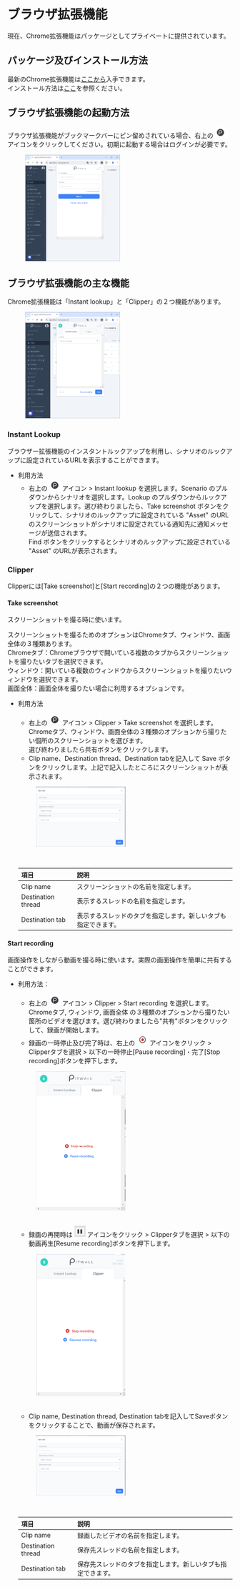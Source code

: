 # ブラウザ拡張機能

現在、Chrome拡張機能はパッケージとしてプライベートに提供されています。

## パッケージ及びインストール方法
最新のChrome拡張機能は[ここから](https://chromewebstore.google.com/detail/pitwall/gcnpdohiennomecakkoncdjnkhaonfpm?hl=ja)入手できます。<br>
インストール方法は[ここ](install.md)を参照ください。

## ブラウザ拡張機能の起動方法
ブラウザ拡張機能がブックマークバーにピン留めされている場合、右上の ![](../../.gitbook/assets/pitwall_browser_extension_icon.png) アイコンをクリックしてください。初期に起動する場合はログインが必要です。

<figure><img src="../../.gitbook/assets/browser_extension_login_ja.png" width="50%" alt="PITWALL拡張機能"></figure>

## ブラウザ拡張機能の主な機能
Chrome拡張機能は「Instant lookup」と「Clipper」の２つ機能があります。

<figure><img src="../../.gitbook/assets/pitwall_browser_extension_ja.png" width="50%" alt="PITWALL拡張機能"></figure>

### Instant Lookup
ブラウザー拡張機能のインスタントルックアップを利用し、シナリオのルックアップに設定されているURLを表示することができます。

- 利用方法
  - 右上の ![](../../.gitbook/assets/pitwall_browser_extension_icon.png) アイコン > Instant lookup を選択します。Scenario のプルダウンからシナリオを選択します。Lookup のプルダウンからルックアップを選択します。選び終わりましたら、Take screenshot ボタンをクリックして、シナリオのルックアップに設定されている "Asset" のURLのスクリーンショットがシナリオに設定されている通知先に通知メッセージが送信されます。<br>
  Find ボタンをクリックするとシナリオのルックアップに設定されている "Asset" のURLが表示されます。


### Clipper
Clipperには[Take screenshot]と[Start recording]の２つの機能があります。

#### Take screenshot
スクリーンショットを撮る時に使います。

スクリーンショットを撮るためのオプションはChromeタブ、ウィンドウ、画面全体の３種類あります。<br>
Chromeタブ：Chromeブラウザで開いている複数のタブからスクリーンショットを撮りたいタブを選択できます。<br>
ウィンドウ：開いている複数のウィンドウからスクリーンショットを撮りたいウィンドウを選択できます。<br>
画面全体：画面全体を撮りたい場合に利用するオプションです。

- 利用方法
  - 右上の ![](../../.gitbook/assets/pitwall_browser_extension_icon.png) アイコン > Clipper > Take screenshot を選択します。<br>
  Chromeタブ、ウィンドウ、画面全体の３種類のオプションから撮りたい個所のスクリーンショットを選びます。<br>
  選び終わりましたら共有ボタンをクリックします。
  - Clip name、Destination thread、Destination tabを記入して Save ボタンをクリックします。上記で記入したところにスクリーンショットが表示されます。<br>
  <figure><img src="../../.gitbook/assets/browser_extension_save_clip_ja.png" width="50%" alt="Clipper"></figure><br>

  | 項目 | 説明 |
  | - | - |
  | Clip name | スクリーンショットの名前を指定します。 |
  | Destination thread | 表示するスレッドの名前を指定します。 |
  | Destination tab | 表示するスレッドのタブを指定します。新しいタブも指定できます。 |

#### Start recording
画面操作をしながら動画を撮る時に使います。実際の画面操作を簡単に共有することができます。

- 利用方法：
  - 右上の ![](../../.gitbook/assets/pitwall_browser_extension_icon.png) アイコン > Clipper > Start recording を選択します。Chromeタブ, ウィンドウ, 画面全体 の３種類のオプションから撮りたい箇所のビデオを選びます。選び終わりましたら"共有"ボタンをクリックして、録画が開始します。
  - 録画の一時停止及び完了時は、右上の ![](../../.gitbook/assets/browser_extension_stop_icon.png) アイコンをクリック > Clipperタブを選択 > 以下の一時停止[Pause recording]・完了[Stop recording]ボタンを押下します。
  <figure><img src="../../.gitbook/assets/browser_extension_stoppause_ja.png" width="50%"></figure><br>

  - 録画の再開時は ![](../../.gitbook/assets/browser_extension_pause_icon.png) アイコンをクリック > Clipperタブを選択 > 以下の動画再生[Resume recording]ボタンを押下します。
  <figure><img src="../../.gitbook/assets/browser_extension_resume_ja.png" width="50%"></figure><br>

  - Clip name, Destination thread, Destination tabを記入してSaveボタンをクリックすることで、動画が保存されます。<br>
  <figure><img src="../../.gitbook/assets/browser_extension_save_clip_ja.png" width="50%"></figure><br>

  | 項目 | 説明 |
  | - | - | 
  | Clip name | 録画したビデオの名前を指定します。 | 
  | Destination thread | 保存先スレッドの名前を指定します。 | 
  | Destination tab | 保存先スレッドのタブを指定します。新しいタブも指定できます。 | 